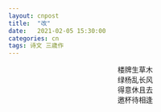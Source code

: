 ```yaml
---
layout: cnpost
title:  "改"
date:   2021-02-05 15:30:00
categories: cn
tags: 诗文 三歳作
---
```


<center>
楼牌生草木<br>
绿杨乱长风<br>
得意休且去<br>
邀杯待相逢<br>
</center>

